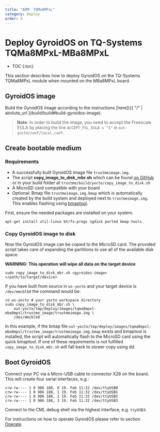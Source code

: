 ```yaml
---
title: "ARM: TQMa8MPxL"
category: Deploy
order: 4
---
```


# Deploy GyroidOS on TQ-Systems TQMa8MPxL-MBa8MPxL
- TOC
{:toc}

This section describes how to deploy GyroidOS on the TQ-Systems TQMa8MPxL module
when mounted on the MBa8MPxL board.

## GyroidOS image
Build the GyroidOS image according to the instructions [here]({{ "/" | abolute_url }}build/build#build-gyroidos-image).
> **Note**: In order to build the image, you need to accept the Freescale EULA by placing the line `ACCEPT_FSL_EULA = "1"` in `out-yocto/conf/local.conf`.

## Create bootable medium
### Requirements
* A successfully built GyroidOS image file `trustmeimage.img`.
* The script **copy_image_to_disk_mbr.sh** which can be found [on GitHub](https://github.com/gyroidos/gyroidos/raw/master/yocto/copy_image_to_disk_mbr.sh) or in your build folder at `trustme/build/yocto/copy_image_to_disk.sh`
* A MicroSD card compatible with your board
* Optional: Bmap file `trustmeimage.img.bmap` which is automatically created by the build system and deployed next to `trustmeimage.img`. This enables flashing using [bmaptool](https://manpages.debian.org/testing/bmap-tools/bmaptool.1.en.html).

First, ensure the needed packages are installed on your system.
```
apt-get install util-linux btrfs-progs sgdisk parted bmap-tools
```

### Copy GyroidOS image to disk
Now the GyroidOS image can be copied to the MicroSD card.
The provided script takes care of expanding the partitions to use all of the available disk space.

**WARNING: This operation will wipe all data on the target device**
```
sudo copy_image_to_disk_mbr.sh <gyroidos-image> </path/to/target/device>
```

If you have built from source in `ws-yocto` and your target device is `/dev/mmcblk0` the command would be:
```
cd ws-yocto # your yocto workspace directory
sudo copy_image_to_disk_mbr.sh \
	out-yocto/tmp/deploy/images/tqma8mpxl-mba8mpxl/trustme_image/trustmeimage.img \
	/dev/mmcblk0
```

In this example, if the bmap file `out-yocto/tmp/deploy/images/tqma8mpxl-mba8mpxl/trustme_image/trustmeimage.img.bmap`
exists and bmaptool is installed, the script will automatically flash to the MicroSD card using the quick bmaptool.
If one of these requirements is not fulfilled `copy_image_to_disk_mbr.sh` will fall back to slower copy using dd.

## Boot GyroidOS
Connect your PC via a Micro-USB cable to connector X28 on the board.
This will create four serial interfaces, e.g.:
```
crw-rw---- 1 0 986 188, 0 19. Feb 11:32 /dev/ttyUSB0
crw-rw---- 1 0 986 188, 1 19. Feb 11:32 /dev/ttyUSB1
crw-rw---- 1 0 986 188, 2 19. Feb 11:32 /dev/ttyUSB2
crw-rw---- 1 0 986 188, 3 19. Feb 11:32 /dev/ttyUSB3
```

Connect to the CML debug shell via the highest interface, e.g. `ttyUSB3`.

For instructions on how to operate GyroidOS please refer to section [Operate](/operate/control).
